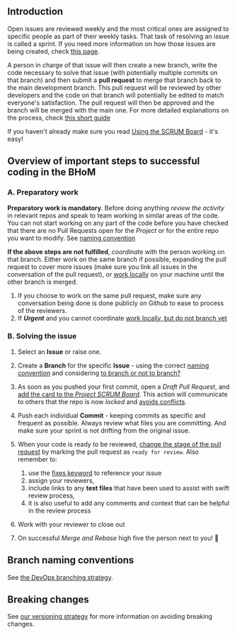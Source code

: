 ## Introduction

Open issues are reviewed weekly and the most critical ones are assigned to
specific people as part of their weekly tasks. That task of resolving an issue
is called a sprint. If you need more information on how those issues are being
created, check [this
page](Submitting-an-Issue).

A person in charge of that issue will then create a new branch, write the code
necessary to solve that issue (with potentially multiple commits on that
branch) and then submit a **pull request** to merge that branch back to the
main development branch. This pull request will be reviewed by other developers
and the code on that branch will potentially be edited to match everyone's
satisfaction. The pull request will then be approved and the branch will be
merged with the main one. For more detailed explanations on the process, check
[this short guide](https://guides.github.com/introduction/flow/)

If you haven't already make sure you read [Using the SCRUM
Board](Using-the-SCRUM-Board) - it's easy!


## Overview of important steps to successful coding in the BHoM 
### A. Preparatory work
**Preparatory work is mandatory**. Before doing anything _review the activity_ in relevant repos and speak to team
   working in similar areas of the code. You can not start working on any part
   of the code before you have checked that there are no Pull Requests open for the _Project_ or for the
      entire repo you want to modify. See [naming
      convention](Resolving-an-Issue#branch-naming-conventions)

**If the above steps are not fulfilled**, _coordinate_ with the person
   working on that branch. Either work on the same branch if possible,
   expanding the pull request to cover more issues (make sure you link all
   issues in the conversation of the pull request), or [work
   locally](Working-Together-‐-Avoiding-Conflicts#my-issue-is-super-urgent-but-someone-else-is-already-blocking-the-projectrepository)
   on your machine until the other branch is merged.
   1. If you choose to work on the same pull request, make sure any
      conversation being done is done publicly on Github to ease to process of
      the reviewers.
   2. If ___Urgent___ and you cannot coordinate
      [work locally, but do not branch yet](Best-practices/Coding-together-avoiding-conflicts.md#my-issue-is-super-urgent-but-someone-else-is-already-blocking-the-projectrepository)


### B. Solving the issue
1. Select an __Issue__ or raise one.

1. Create a __Branch__ for the specific __Issue__ - using the correct [naming
   convention](#branch-naming-conventions)
   and considering [to branch or not to
   branch?](Working-Together-‐-Avoiding-Conflicts)

1. As soon as you pushed your first commit, open a _Draft Pull Request_, and [add the card to the _Project SCRUM Board_](Best-practices/Using-the-SCRUM-Board.md#creating-a-card). This action will communicate to others that the repo is now _locked_ and [avoids conflicts](Best-practices/Coding-together-avoiding-conflicts.md). 

1. Push each individual __Commit__ - keeping commits as specific and frequent
   as possible. Always review what files you are committing. And make sure your
   sprint is not drifting from the original issue.

1. When your code is ready to be reviewed, [change the stage of the pull request](https://help.github.com/en/articles/changing-the-stage-of-a-pull-request) by marking the pull request as `ready for review`. Also remember to:
   1. use the [fixes
      keyword](https://help.github.com/articles/closing-issues-using-keywords/)
      to reference your issue
   1. assign your reviewers, 
   1. include links to any __test files__ that have been used to assist with
      swift review process,
   1. it is also useful to add any comments and context that can be helpful in
      the review process

1. Work with your reviewer to close out

1. On successful _Merge and Rebase_ high five the person next to you! :tada: 



## Branch naming conventions

See [the DevOps branching strategy](https://bhom.xyz/documentation/Development/Best%20practices/Branching-Strategy/#branch-naming-convention).


## Breaking changes

See [our versioning strategy](https://bhom.xyz/documentation/Development/Versioning/versioning-guide/) for more information on avoiding breaking changes.
